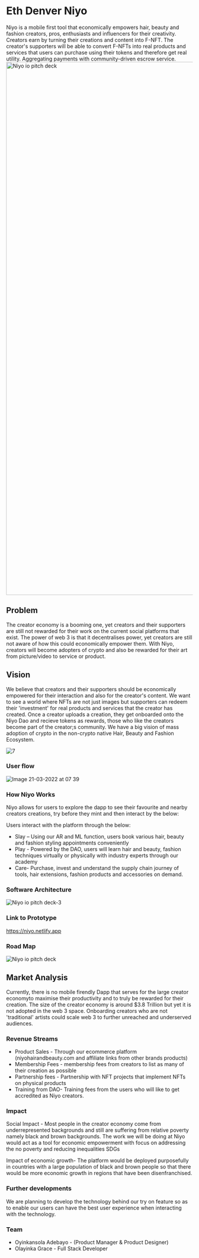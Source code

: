# Eth Denver Niyo
Niyo is a mobile first tool that economically empowers hair, beauty and fashion creators, pros, enthusiasts and influencers for their creativity. Creators earn by turning their creations and content into F-NFT.  The creator's supporters will be able to convert F-NFTs into real products and services that users can purchase using their tokens and therefore get real utility. Aggregating payments with community-driven escrow service.
<img width="1440" alt="Niyo io pitch deck" src="https://user-images.githubusercontent.com/69260613/158563913-519656b1-4754-407d-bb5c-8c4127c0b2c0.png">

## Problem
The creator economy is a booming one, yet creators and their supporters are still not rewarded for their work on the current social platforms that exist. The power of web 3 is that it decentralises power, yet creators are still not aware of how this could economically empower them. With Niyo, creators will become adopters of crypto and also be rewarded for their art from picture/video to service or product.

## Vision
We believe that  creators and their supporters should be economically empowered for their interaction and also for the creator's content. We want to see a world where NFTs are not just images but supporters can redeem their 'investment' for real products and services that the creator  has created. 
Once a creator uploads a creation, they  get onboarded onto the Niyo Dao and recieve tokens as rewards, those who like the creators become part of the creator;s community. We have a big vision of  mass adoption of crypto in the non-crypto native Hair, Beauty and Fashion Ecosystem.

![7](https://user-images.githubusercontent.com/69260613/158573831-5dd3dfe1-0a17-40ad-b6d3-7dcbee640b5c.png)


### User flow
![Image 21-03-2022 at 07 39](https://user-images.githubusercontent.com/69260613/159221089-e259df49-04bd-4222-a3e0-1b00138de1c4.jpg)

### How Niyo Works
Niyo allows for users to explore the dapp to see their favourite and nearby creators  creations, try before they mint and then interact by the below:

Users interact with the platform through the below:

- Slay – Using our AR and ML function, users book various hair, beauty and fashion styling appointments conveniently
- Play - Powered by the DAO, users will learn hair and beauty, fashion techniques virtually or physically with industry experts through our academy
- Care- Purchase, invest and understand the supply chain journey of tools, hair extensions, fashion products and accessories on demand.


### Software Architecture
![Niyo io pitch deck-3](https://user-images.githubusercontent.com/69260613/159224921-bcc45429-a612-4b1e-9489-27aeec579cca.png)


### Link to Prototype

https://niyo.netlify.app


### Road Map
![Niyo io pitch deck](https://user-images.githubusercontent.com/69260613/159221999-6c12f382-db0b-4746-8da2-32e4e24c4d33.png)


## Market Analysis
 Currently, there is no mobile firendly Dapp that serves for the large creator economyto maximise their productivity and to truly be rewarded for their creation.  The size of the creator economy is around $3.8 Trillion  but yet it is not adopted in the web 3 space. Onboarding creators who are not 'traditional' artists could scale  web 3 to further unreached and underserved audiences.



### Revenue Streams

- Product Sales - Through our ecommerce platform (niyohairandbeauty.com and affiliate links from other brands products)
- Membership Fees - membership fees from  creators to list as many of their creation as possible
- Partnership fees - Partnership with NFT projects that implement NFTs on physical products
- Training from DAO- Training fees from the users who will like to get accredited as Niyo creators.

### Impact

Social Impact - Most people in the creator economy  come from underrepresented  backgrounds and still are suffering from relative poverty namely black and brown backgrounds. The work we will be doing at Niyo would act as a tool for economic empowerment with focus on addressing the  no poverty  and reducing inequalities SDGs

Impact of economic growth- The platform would be deployed purposefully in countries with a large population of black and brown people so that there would be  more economic growth in regions that have been disenfranchised.

### Further developments

We are planning to develop the technology behind our try on feature so as to enable our users can  have the best user experience when interacting with the technology.

### Team
- Oyinkansola Adebayo - (Product Manager & Product Designer)
- Olayinka Grace -  Full Stack Developer

